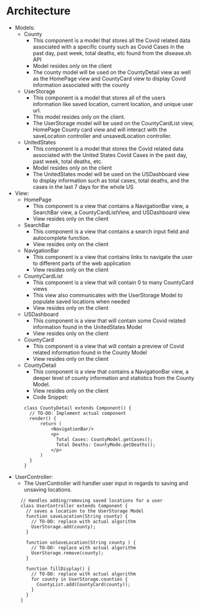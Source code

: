 # Architecture

- Models:
  - County
    - This component is a model that stores all the Covid related data associated with a specific county such as Covid Cases in the past day, past week, total deaths, etc found from the disease.sh API
    - Model resides only on the client
    - The county model will be used on the CountyDetail view as well as the HomePage view and CountyCard view to display Covid information associated with the county
  - UserStorage
    - This component is a model that stores all of the users information like saved location, current location, and unique user url.
    - This model resides only on the client.
    - The UserStorage model will be used on the CountyCardList view, HomePage County card view and will interact with the saveLocation controller and unsavedLocation controller.
  - UnitedStates
    - This component is a model that stores the Covid related data associated with the United States Covid Cases in the past day, past week, total deaths, etc.
    - Model resides only on the client
    - The UnitedStates model will be used on the USDashboard view to display information such as total cases, total deaths, and the cases in the last 7 days for the whole US
- View:
  - HomePage
    - This component is a view that contains a NavigationBar view, a SearchBar view, a CountyCardListView, and USDashboard view
    - View resides only on the client
  - SearchBar
    - This component is a view that contains a search input field and autocomplete function.
    - View resides only on the client
  - NavigationBar
    - This component is a view that contains links to navigate the user to different parts of the web application
    - View resides only on the client
  - CountyCardList
    - This component is a view that will contain 0 to many CountyCard views
    - This view also communicates with the UserStorage Model to populate saved locations when needed
    - View resides only on the client
  - USDashboard
    - This component is a view that will contain some Covid related information found in the UnitedStates Model
    - View resides only on the client
  - CountyCard
    - This component is a view that will contain a preview of Covid related information found in the County Model
    - View resides only on the client
  - CountyDetail
    - This component is a view that contains a NavigationBar view, a deeper level of county information and statistics from the County Model.
    - View resides only on the client
    - Code Snippet:
    ``` 
    class CountyDetail extends Component() {
      // TO-DO: Implement actual component
      render() {
          return (
              <NavigationBar/>
              <p>
                Total Cases: CountyModel.getCases();
                Total Deaths: CountyMode.getDeaths();
              </p>
          )
      }
    }
    ```
- UserController:
  - The UserController will handler user input in regards to saving and unsaving locations.
  ```
    // Handles adding/removing saved locations for a user
    class UserController extends Component {
      // saves a location to the UserStorage Model
      function saveLocation(String county) {
        // TO-DO: replace with actual algorithm
        UserStorage.add(county);
      }
      
      function unSaveLocation(String county ) {
        // TO-DO: replace with actual algorithm
        UserStorage.remove(county);
      }
      
      function fillDisplay() {
        // TO-DO: replace with actual algorithm
        for county in UserStorage.counties {
          CountyList.add(CountyCard(county));
        }
      }
    }
  ```
